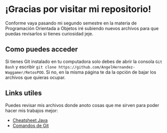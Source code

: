 # ¡Gracias por visitar mi repositorio!
Conforme vaya pasando mi segundo semestre en la materia de Programación Orientada a Objetos iré subiendo nuevos archivos para que puedas revisarlos si tienes curiosidad jeje.

## Como puedes acceder
Si tienes Git instalado en tu computadora solo debes de abrir la consola `Git Bash` y escribir `git clone https://github.com/AngelHernandez-Waggamer/RetosPOO`.
Si no, en la misma página te da la opción de bajar los archivos que quieras ocupar. 

## Links utiles
Puedes revisar mis archivos donde anoto cosas que me sirven para poder hacer mis trabajos mejor:
* [Cheatsheet Java](Cheatsheet.md)
* [Comandos de Git](Git_commands.md)